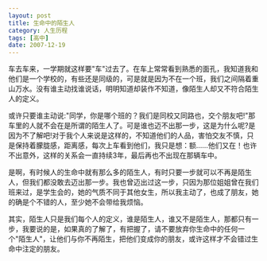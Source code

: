 ```yaml
---
layout: post
title: 生命中的陌生人 
category: 人生历程
tags: [高中]
date: 2007-12-19
---
```

车去车来，一学期就这样要"车"过去了。在车上常常看到熟悉的面孔，我知道我和他们是一个学校的，有些还是同级的，可是就是因为不在一个班，我们之间隔着重山万水。没有谁主动找谁说话，明明知道却装作不知道，像陌生人却又不符合陌生人的定义。

或许只要谁主动说:"同学，你是哪个班的？我们是同校又同路也，交个朋友吧!"那车里的人就不会在是所谓的陌生人了。可是谁也迈不出那一步，这是为什么呢?是因为不了解吧!对于我个人来说是这样的，不知道他们的人品，害怕交友不慎，只是保持着朦胧感，距离感，每次上车看到他们，我只是想：额……他们又在！也许不出意外，这样的关系会一直持续3年，最后再也不出现在那辆车中。

是啊，有时候人的生命中就有那么多的陌生人，有时只要一步就可以不再是陌生人，但我们都没敢去迈出那一步。我也曾迈出过这一步，只因为那位姐姐曾在我们班来过，是学生会的，她的气质不同于其他女生，所以我主动了，也成了朋友，她的确是个不错的人，至少她不会带给我烦恼。

其实，陌生人只是我们每个人的定义，谁是陌生人，谁又不是陌生人，那都只有一步，我要说的是，如果真的了解了，有把握了，请不要放弃你生命中的任何一个"陌生人"，让他们与你不再陌生，把他们变成你的朋友，或许这样才不会错过生命中注定的朋友。